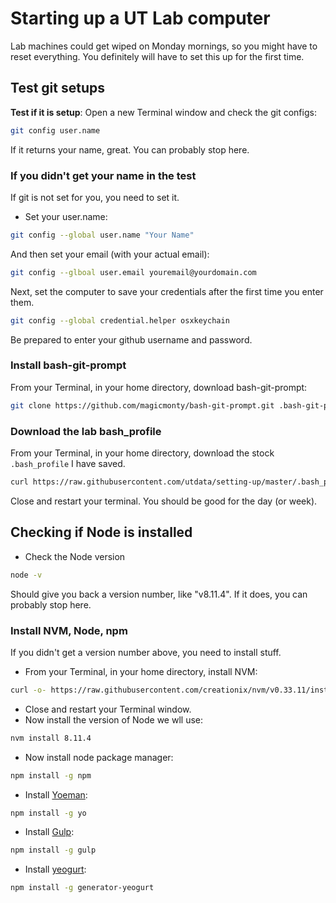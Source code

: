 # Starting up a UT Lab computer

Lab machines could get wiped on Monday mornings, so you might have to reset everything. You definitely will have to set this up for the first time.

## Test git setups

**Test if it is setup**: Open a new Terminal window and check the git configs:

```bash
git config user.name
```

If it returns your name, great. You can probably stop here.

### If you didn't get your name in the test

If git is not set for you, you need to set it.

- Set your user.name:

```bash
git config --global user.name "Your Name"
```

And then set your email (with your actual email):

```bash
git config --glboal user.email youremail@yourdomain.com
```

Next, set the computer to save your credentials after the first time you enter them.

```bash
git config --global credential.helper osxkeychain
```

Be prepared to enter your github username and password.

### Install bash-git-prompt

From your Terminal, in your home directory, download bash-git-prompt:

```bash
git clone https://github.com/magicmonty/bash-git-prompt.git .bash-git-prompt --depth=1
```

### Download the lab bash_profile

From your Terminal, in your home directory, download the stock `.bash_profile` I have saved.

```bash
curl https://raw.githubusercontent.com/utdata/setting-up/master/.bash_profile-lab > .bash_profile
```

Close and restart your terminal. You should be good for the day (or week).

## Checking if Node is installed

- Check the Node version

```bash
node -v
```

Should give you back a version number, like "v8.11.4". If it does, you can probably stop here.

### Install NVM, Node, npm

If you didn't get a version number above, you need to install stuff.

- From your Terminal, in your home directory, install NVM:

```bash
curl -o- https://raw.githubusercontent.com/creationix/nvm/v0.33.11/install.sh | bash
```

- Close and restart your Terminal window.
- Now install the version of Node we wll use:

```bash
nvm install 8.11.4
```

- Now install node package manager:

```bash
npm install -g npm
```

- Install [Yoeman](http://yeoman.io/):

```bash
npm install -g yo
```

- Install [Gulp](https://gulpjs.com/):

```bash
npm install -g gulp
```

- Install [yeogurt](https://github.com/larsonjj/generator-yeogurt):

```bash
npm install -g generator-yeogurt
```
